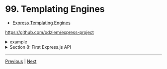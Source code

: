 # 99. Templating Engines

-   [Express Templating Engines](https://expressjs.com/en/resources/template-engines.html)


https://github.com/odziem/express-project

<details>
  <summary> example </summary>

  - install hbs `npm i hbs --save`

  - `server.js`
```
const express = require('express');
const path = require('path');

const friendsRouter = require('./routes/friends.router.js');
const messagesRouter = require('./routes/messages.router.js');

const app = express();

app.set('view engine', 'hbs');
app.set('views', path.join(__dirname, 'views'));

const PORT = 3000;

app.use((req, res, next) => {
    const start = Date.now();
    next();
    const delta = Date.now() - start;
    console.log(`${req.method} ${req.baseUrl} ${req.url} ${delta}ms`);
});

app.use('/site', express.static(path.join(__dirname, 'public')));
app.use(express.json());

app.get('/', (req, res) => {
    res.render('index', {
        title: "My Friends Are VERY Clever",
        caption: "Let's go skiing!"
    })
});
app.use('/friends', friendsRouter);
app.use('/messages', messagesRouter);

app.listen(PORT, () => {
    console.log(`Listening on ${PORT}...`);
});
``` 

-   `model/friends.model.js`
```
const friends = [
    {
        id: 0,
        name: 'Albert Einstein'
    },
    {
        id: 1,
        name: 'Sir Isaac Newton'
    }
];

module.exports = friends
```

-   `controller/friends.controller.js`
```
const model = require('../models/friends.model')

function postFriend(req, res) {
    if (!req.body.name) {
        return res.status(400).json({
        //res.status(400).json({
            error: "Missing friend name"
        });
    };
    const newFriends = {
        name: req.body.name,
        id: model.length
    };
    model.push(newFriends);

    res.json(newFriends)
}

function getFriends (req, res) {
    res.json(model);
}

function getFriend (req, res) {
    const friendId = Number(req.params.friendId);
    const friend = model[friendId];
    if (friend) {
        res.status(200).json(friend);
    } else {
        res.status(404).json({
            error: "Friend does not exist"
        });
    }
}

module.exports = {
    getFriends,
    getFriend,
    postFriend
}
```

-   `controller/messages.controller.js`
```
const path = require('path');

function getMessages (req, res)  {
    res.sendFile(path.join(__dirname, '..', 'public', 'images', 'skimountain.jpeg'));
    // res.send('<ul><li>Helloo Albert!</li></ul>');
}

function postMessages(req, res) {
    console.log('Updating messages...');
}

module.exports = {
    getMessages,
    postMessages
}
```

-   `routes/friends.router.js`
```
const express = require('express');

const friendsController = require('../controllers/friends.controller');

const friendsRouter = express.Router();

friendsRouter.use((req, res, next) => {
    console.log('ip address:', req.ip);
    next();
});
friendsRouter.post('/', friendsController.postFriend); 
friendsRouter.get('/', friendsController.getFriends); 
friendsRouter.get('/:friendId', friendsController.getFriend); 

module.exports = friendsRouter;
```

-   `routes/messages.router.js`
```
const express = require('express');

const messagesController = require('../controllers/messages.controller');

const messagesRouter = express.Router();

messagesRouter.get('/', messagesController.getMessages);
messagesRouter.post('/', messagesController.postMessages);

module.exports = messagesRouter;

```

-   `public/css/style.css`
```
body {
    padding: 50px;
    font: 14px "Lucida Grande", Helvetica, Arial, sans-serif;
  }
  a {
    color: #00B7FF;
  }
```

-   `public/image/skimountain.jpeg`

-   `views/index.hbs`
```
<!DOCTYPE html>
<html>
  <head>
    <title> {{title}} </title>
    <link rel='stylesheet' href='site/css/style.css' />
  </head>
  <body>
    <h1> {{caption}} </h1>
    <img src="site/images/skimountain.jpeg" alt = "Ski mountain">
  </body>
</html>
```

---

-   run `npm run watch` 

-  `http://localhost:3000/`

<p align="center" >
    <img src="../imags/99_Templating-Engines.png" width="90%" >
</p> 


</details>  

<details>
  <summary> Section 8: First Express.js API </summary>

  - [Codebase: express-project](../src/8_express-project/)

</details>

---

[Previous](./98_Serving-Websites-With-Node.md) | [Next](./100_Layouts-and-Separation-of-Concerns.md)